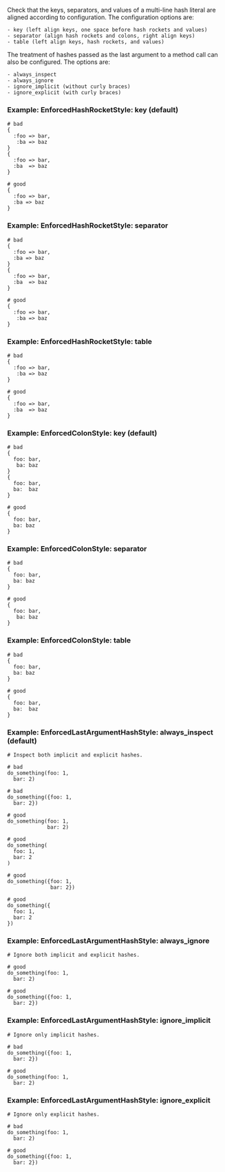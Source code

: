 Check that the keys, separators, and values of a multi-line hash
literal are aligned according to configuration. The configuration
options are:

    - key (left align keys, one space before hash rockets and values)
    - separator (align hash rockets and colons, right align keys)
    - table (left align keys, hash rockets, and values)

The treatment of hashes passed as the last argument to a method call
can also be configured. The options are:

    - always_inspect
    - always_ignore
    - ignore_implicit (without curly braces)
    - ignore_explicit (with curly braces)

### Example: EnforcedHashRocketStyle: key (default)
    # bad
    {
      :foo => bar,
       :ba => baz
    }
    {
      :foo => bar,
      :ba  => baz
    }

    # good
    {
      :foo => bar,
      :ba => baz
    }

### Example: EnforcedHashRocketStyle: separator
    # bad
    {
      :foo => bar,
      :ba => baz
    }
    {
      :foo => bar,
      :ba  => baz
    }

    # good
    {
      :foo => bar,
       :ba => baz
    }

### Example: EnforcedHashRocketStyle: table
    # bad
    {
      :foo => bar,
       :ba => baz
    }

    # good
    {
      :foo => bar,
      :ba  => baz
    }

### Example: EnforcedColonStyle: key (default)
    # bad
    {
      foo: bar,
       ba: baz
    }
    {
      foo: bar,
      ba:  baz
    }

    # good
    {
      foo: bar,
      ba: baz
    }

### Example: EnforcedColonStyle: separator
    # bad
    {
      foo: bar,
      ba: baz
    }

    # good
    {
      foo: bar,
       ba: baz
    }

### Example: EnforcedColonStyle: table
    # bad
    {
      foo: bar,
      ba: baz
    }

    # good
    {
      foo: bar,
      ba:  baz
    }

### Example: EnforcedLastArgumentHashStyle: always_inspect (default)
    # Inspect both implicit and explicit hashes.

    # bad
    do_something(foo: 1,
      bar: 2)

    # bad
    do_something({foo: 1,
      bar: 2})

    # good
    do_something(foo: 1,
                 bar: 2)

    # good
    do_something(
      foo: 1,
      bar: 2
    )

    # good
    do_something({foo: 1,
                  bar: 2})

    # good
    do_something({
      foo: 1,
      bar: 2
    })

### Example: EnforcedLastArgumentHashStyle: always_ignore
    # Ignore both implicit and explicit hashes.

    # good
    do_something(foo: 1,
      bar: 2)

    # good
    do_something({foo: 1,
      bar: 2})

### Example: EnforcedLastArgumentHashStyle: ignore_implicit
    # Ignore only implicit hashes.

    # bad
    do_something({foo: 1,
      bar: 2})

    # good
    do_something(foo: 1,
      bar: 2)

### Example: EnforcedLastArgumentHashStyle: ignore_explicit
    # Ignore only explicit hashes.

    # bad
    do_something(foo: 1,
      bar: 2)

    # good
    do_something({foo: 1,
      bar: 2})
